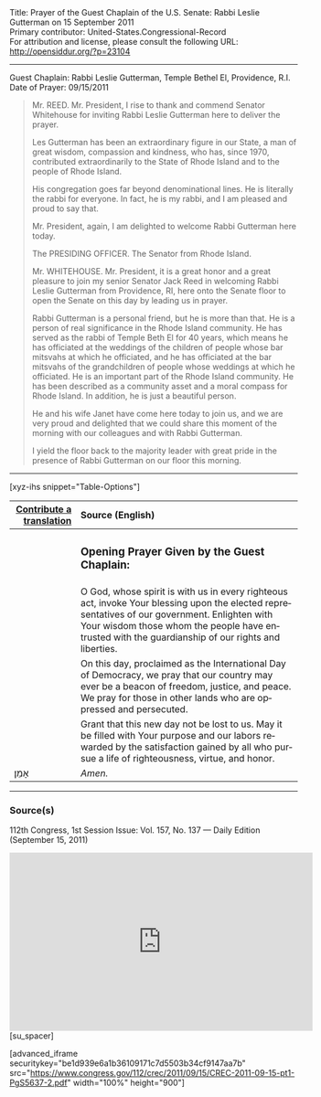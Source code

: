 <html>
<head></head>
<body>
Title: Prayer of the Guest Chaplain of the U.S. Senate: Rabbi Leslie Gutterman on 15 September 2011<br />
Primary contributor: United-States.Congressional-Record<br />
For attribution and license, please consult the following URL: <a href="http://opensiddur.org/?p=23104">http://opensiddur.org/?p=23104</a>
<p />
<hr />

Guest Chaplain: Rabbi Leslie Gutterman, Temple Bethel El, Providence, R.I.
Date of Prayer: 09/15/2011

<blockquote>
Mr. REED. Mr. President, I rise to thank and commend Senator Whitehouse for inviting Rabbi Leslie Gutterman here to deliver the prayer.

Les Gutterman has been an extraordinary figure in our State, a man of great wisdom, compassion and kindness, who has, since 1970, contributed extraordinarily to the State of Rhode Island and to the people of Rhode Island.

His congregation goes far beyond denominational lines. He is literally the rabbi for everyone. In fact, he is my rabbi, and I am pleased and proud to say that.

Mr. President, again, I am delighted to welcome Rabbi Gutterman here today.

The PRESIDING OFFICER. The Senator from Rhode Island.

Mr. WHITEHOUSE. Mr. President, it is a great honor and a great pleasure to join my senior Senator Jack Reed in welcoming Rabbi Leslie Gutterman from Providence, RI, here onto the Senate floor to open the Senate on this day by leading us in prayer.

Rabbi Gutterman is a personal friend, but he is more than that. He is a person of real significance in the Rhode Island community. He has served as the rabbi of Temple Beth El for 40 years, which means he has officiated at the weddings of the children of people whose bar mitsvahs at which he officiated, and he has officiated at the bar mitsvahs of the grandchildren of people whose weddings at which he officiated. He is an important part of the Rhode Island community. He has been described as a community asset and a moral compass for Rhode Island. In addition, he is just a beautiful person.

He and his wife Janet have come here today to join us, and we are very proud and delighted that we could share this moment of the morning with our colleagues and with Rabbi Gutterman.

I yield the floor back to the majority leader with great pride in the presence of Rabbi Gutterman on our floor this morning.
</blockquote>

<hr />

[xyz-ihs snippet="Table-Options"]<table style="margin-left: auto; margin-right: auto;" class="draggable">
<thead><tr><th id="x" style="text-align: right;"><a href="/translate/" target="_blank" rel="noopener">Contribute a translation</a></th><th style="text-align: left;">Source (English)</th></tr></thead>
<tbody>
<tr><td style="vertical-align:top;">
<div class="liturgy" lang="he">

</span></div></td>
 
<td style="vertical-align:top;">
<div class="english" lang="en">
<h3>Opening Prayer Given by the Guest Chaplain:</h3>
</div></td></tr>


<tr><td style="vertical-align:top;">
<div class="liturgy" lang="he">

</span></div></td>
 
<td style="vertical-align:top;">
<div class="english" lang="en">
O God, 
whose spirit is with us 
in every righteous act, 
invoke Your blessing upon 
the elected representatives of our government. 
Enlighten with Your wisdom 
those whom the people have entrusted 
with the guardianship of our rights and liberties.
</div></td></tr>


<tr><td style="vertical-align:top;">
<div class="liturgy" lang="he">

</span></div></td>
 
<td style="vertical-align:top;">
<div class="english" lang="en">
On this day, 
proclaimed as the International Day of Democracy, 
we pray that our country may ever be 
a beacon of freedom, justice, and peace. 
We pray for those in other lands 
who are oppressed 
and persecuted.
</div></td></tr>


<tr><td style="vertical-align:top;">
<div class="liturgy" lang="he">

</span></div></td>
 
<td style="vertical-align:top;">
<div class="english" lang="en">
Grant that this new day not be lost to us. 
May it be filled with Your purpose 
and our labors rewarded 
by the satisfaction gained 
by all who pursue a life of righteousness, 
virtue, 
and honor.
</div></td></tr>


<tr><td style="vertical-align:top;">
<div class="liturgy" lang="he">
אָמֵן׃
</span></div></td>
 
<td style="vertical-align:top;">
<div class="english" lang="en">
<em>Amen.</em>
</div></td></tr>
</tbody></table>

<hr />

<h3>Source(s)</h3>

112th Congress, 1st Session
Issue: Vol. 157, No. 137 — Daily Edition (September 15, 2011)

<iframe width=530 height=312 src='https://www.c-span.org/video/standalone/?c4514825/rabbi-leslie-gutterman-temple-beth-el-providence-ri' allowfullscreen='allowfullscreen' frameborder=0></iframe>[su_spacer]

[advanced_iframe securitykey="be1d939e6a1b36109171c7d5503b34cf9147aa7b" src="https://www.congress.gov/112/crec/2011/09/15/CREC-2011-09-15-pt1-PgS5637-2.pdf" width="100%" height="900"]
</body>
</html>
